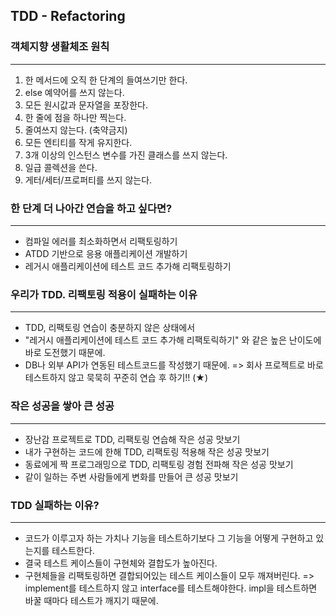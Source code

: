## TDD - Refactoring

### 객체지향 생활체조 원칙
----
  1. 한 메서드에 오직 한 단계의 들여쓰기만 한다.
  2. else 예약어를 쓰지 않는다.
  3. 모든 원시값과 문자열을 포장한다.
  4. 한 줄에 점을 하나만 찍는다.
  5. 줄여쓰지 않는다. (축약금지)
  6. 모든 엔티티를 작게 유지한다.
  7. 3개 이상의 인스턴스 변수를 가진 클래스를 쓰지 않는다.
  8. 일급 콜렉션을 쓴다.
  9. 게터/세터/프로퍼티를 쓰지 않는다.


### 한 단계 더 나아간 연습을 하고 싶다면?
---
  + 컴파일 에러를 최소화하면서 리팩토링하기
  + ATDD 기반으로 응용 애플리케이션 개발하기
  + 레거시 애플리케이션에 테스트 코드 추가해 리팩토링하기

### 우리가 TDD. 리팩토링 적용이 실패하는 이유
---
  + TDD, 리팩토링 연습이 충분하지 않은 상태에서
  + "레거시 애플리케이션에 테스트 코드 추가해 리팩토릭하기" 와 같은 높은 난이도에 바로 도전했기 때문에.
  + DB나 외부 API가 연동된 테스트코드를 작성했기 때문에.
    => 회사 프로젝트로 바로 테스트하지 않고 묵묵히 꾸준히 연습 후 하기!! (★)  
    
### 작은 성공을 쌓아 큰 성공
---
  + 장난감 프로젝트로 TDD, 리팩토링 연습해 작은 성공 맛보기
  + 내가 구현하는 코드에 한해 TDD, 리팩토링 적용해 작은 성공 맛보기
  + 동료에게 짝 프로그래밍으로 TDD, 리팩토링 경험 전파해 작은 성공 맛보기
  + 같이 일하는 주변 사람들에게 변화를 만들어 큰 성공 맛보기

### TDD 실패하는 이유?
-----
  + 코드가 이루고자 하는 가치나 기능을 테스트하기보다 그 기능을 어떻게 구현하고 있는지를 테스트한다.
  + 결국 테스트 케이스들이 구현체와 결합도가 높아진다.
  + 구현체들을 리팩토링하면 결합되어있는 테스트 케이스들이 모두 깨져버린다.
  => implement를 테스트하지 않고 interface를 테스트해야한다. impl을 테스트하면 바꿀 때마다 테스트가 깨지기 때문에.
